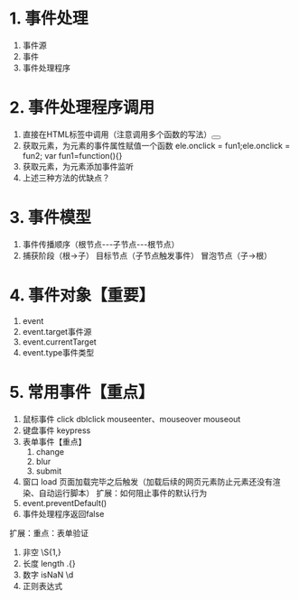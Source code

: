# 1. 事件处理
1. 事件源
2. 事件
3. 事件处理程序
# 2. 事件处理程序调用
1. 直接在HTML标签中调用（注意调用多个函数的写法）<button onclick = "fun1(),fun2()"></button>
2. 获取元素，为元素的事件属性赋值一个函数 ele.onclick = fun1;ele.onclick = fun2; var fun1=function(){}
3. 获取元素，为元素添加事件监听
4. 上述三种方法的优缺点？
# 3. 事件模型
1. 事件传播顺序（根节点---子节点---根节点）
2. 捕获阶段（根→子） 目标节点（子节点触发事件） 冒泡节点（子→根）
# 4. 事件对象【重要】
1. event
2. event.target事件源
3. event.currentTarget
4. event.type事件类型
# 5. 常用事件【重点】
1. 鼠标事件 click dblclick mouseenter、mouseover  mouseout
2. 键盘事件 keypress
3. 表单事件【重点】
	1. change
	2. blur
	3. submit
4. 窗口 load 页面加载完毕之后触发（加载后续的网页元素防止元素还没有渲染、自动运行脚本）
扩展：如何阻止事件的默认行为
1. event.preventDefault()
2. 事件处理程序返回false

扩展：重点：表单验证
1. 非空  \S{1,}
2. 长度 length .{}
3. 数字 isNaN  \d
4. 正则表达式